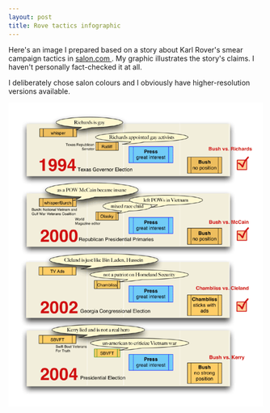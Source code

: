 ```yaml
---
layout: post
title: Rove tactics infographic 
---
```



Here's an image I prepared based on a story about Karl Rover's smear campaign tactics in <a href="http://www.salon.com/news/feature/2004/08/28/moore_rove_swift_boat/index.html">salon.com </a>. My graphic illustrates the story's claims. I haven't personally fact-checked it at all. 

I deliberately chose salon colours and I obviously have higher-resolution versions available. 

<a href="/weblog/images/2004/rove.gif"><img src="/weblog/images/2004/rove.gif" alt="karl rove smear campaigns" /></a>
